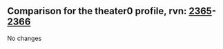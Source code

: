 ## Comparison for the theater0 profile, rvn: [2365](https://github.com/PRO100KatYT/FortniteProfileRevisions/tree/main/profiles/theater0/2365%20theater0.json)-[2366](https://github.com/PRO100KatYT/FortniteProfileRevisions/tree/main/profiles/theater0/2366%20theater0.json)

No changes
